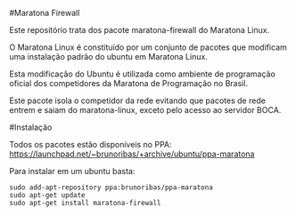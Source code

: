 #Maratona Firewall

Este repositório trata dos pacote maratona-firewall do Maratona Linux.

O Maratona Linux é constituído por um conjunto de pacotes que modificam uma
instalação padrão do ubuntu em Maratona Linux.

Esta modificação do Ubuntu é utilizada como ambiente de programação oficial
dos competidores da Maratona de Programação no Brasil.

Este pacote isola o competidor da rede evitando que pacotes de rede entrem e
saiam do maratona-linux, exceto pelo acesso ao servidor BOCA.

#Instalação

Todos os pacotes estão disponíveis no PPA:
https://launchpad.net/~brunoribas/+archive/ubuntu/ppa-maratona

Para instalar em um ubuntu basta:

```
sudo add-apt-repository ppa:brunoribas/ppa-maratona
sudo apt-get update
sudo apt-get install maratona-firewall
```
